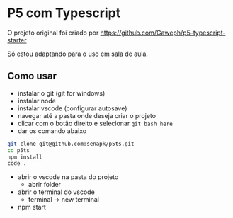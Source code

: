 # P5 com Typescript

O projeto original foi criado por https://github.com/Gaweph/p5-typescript-starter

Só estou adaptando para o uso em sala de aula.

## Como usar

- instalar o git (git for windows)
- instalar node
- instalar vscode (configurar autosave)
- navegar até a pasta onde deseja criar o projeto
- clicar com o botão direito e selecionar `git bash here`
- dar os comando abaixo

```bash
git clone git@github.com:senapk/p5ts.git
cd p5ts
npm install
code .
```

- abrir o vscode na pasta do projeto
  - abrir folder
- abrir o terminal do vscode
  - terminal -> new terminal
- npm start
